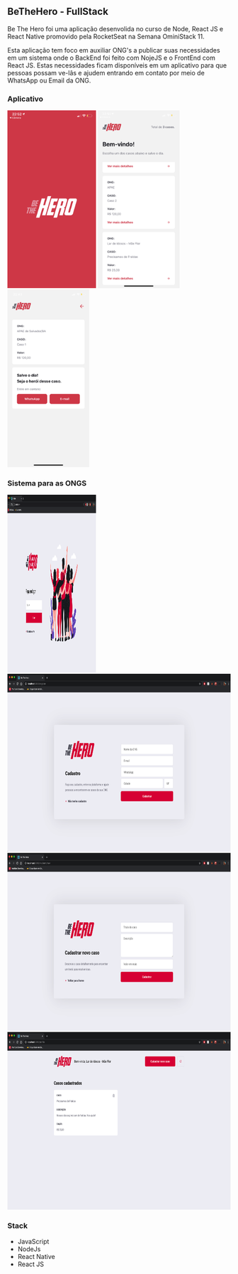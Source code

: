 ## BeTheHero - FullStack
Be The Hero foi uma aplicação desenvolida no curso de Node, React JS e React Native promovido pela RocketSeat na Semana OminiStack 11.

Esta aplicação tem foco em auxiliar ONG's a publicar suas necessidades em um sistema onde o BackEnd foi feito com NojeJS e o FrontEnd com React JS. Estas necessidades ficam disponíveis em um aplicativo para que pessoas possam ve-lâs e ajudem entrando em contato por meio de WhatsApp ou Email da ONG. 


### Aplicativo
<img src="/screens/IMG_7582.jpg" alt="alt text" height="400px"> <img src="/screens/IMG_7581.PNG" alt="alt text" height="400px"> <img src="/screens/IMG_7580.PNG" alt="alt text" height="400px">

### Sistema para as ONGS
<img src="/screens/login.png" alt="alt text" height="400px" width="200px"> <img src="/screens/cadastro.png" alt="alt text" height="400px">
<img src="/screens/cadastrarCaso.png" alt="alt text" height="400px"> <img src="/screens/listaCasos.png" alt="alt text" height="400px">



### Stack
* JavaScript
* NodeJs
* React Native
* React JS
